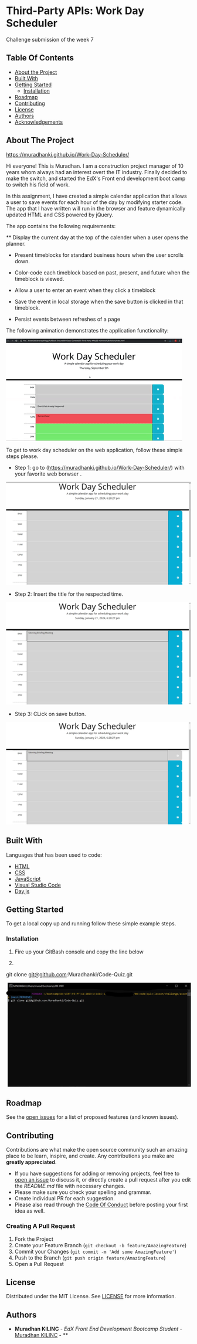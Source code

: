 # Third-Party APIs: Work Day Scheduler

Challenge submission of the week 7


## Table Of Contents

* [About the Project](#about-the-project)
* [Built With](#built-with)
* [Getting Started](#getting-started)
  * [Installation](#installation)
* [Roadmap](#roadmap)
* [Contributing](#contributing)
* [License](#license)
* [Authors](#authors)
* [Acknowledgements](#acknowledgements)

## About The Project


https://muradhanki.github.io/Work-Day-Scheduler/

Hi everyone! This is Muradhan. I am a construction project manager of 10 years whom always had an interest overt the IT industry. Finally decided to make the switch, and started the EdX's Front end development boot camp to switch his field of work. 

In this assignment, I have created a simple calendar application that allows a user to save events for each hour of the day by modifying starter code. The app that I have written will run in the browser and feature dynamically updated HTML and CSS powered by jQuery. 

The app contains the following requirements:

** Display the current day at the top of the calender when a user opens the planner.
 
* Present timeblocks for standard business hours when the user scrolls down.
 
* Color-code each timeblock based on past, present, and future when the timeblock is viewed.
 
* Allow a user to enter an event when they click a timeblock

* Save the event in local storage when the save button is clicked in that timeblock.

* Persist events between refreshes of a page


The following animation demonstrates the application functionality:

![Screenshot](https://github.com/Muradhanki/Work-Day-Scheduler/blob/main/images/05-third-party-apis-homework-demo.gif "A user clicks on slots on the color-coded calendar and edits the events.")


To get to work day scheduler on the web application, follow these simple steps please.

* Step 1: go to   (https://muradhanki.github.io/Work-Day-Scheduler/) with your favorite web borwser .

![Screenshot](https://github.com/Muradhanki/Work-Day-Scheduler/blob/main/images/Main%20screen.jpg "Web application Screen Shot")

* Step 2: Insert the title for the respected time.

![Screenshot](https://github.com/Muradhanki/Work-Day-Scheduler/blob/main/images/Enter%20text.jpg "Web application Screen Shot")

* Step 3: CLick on save button.

![Screenshot](https://github.com/Muradhanki/Work-Day-Scheduler/blob/main/images/click%20on%20save.jpg "Web application Screen Shot")



## Built With

Languages that has been used to code:

* [HTML]()
* [CSS]()
* [JavaScript]()
* [Visual Studio Code](https://code.visualstudio.com/)
* [Day,js]()


## Getting Started

To get a local copy up and running follow these simple example steps.

### Installation

1. Fire up your GitBash console and copy the line below

2. 
git clone git@github.com:Muradhanki/Code-Quiz.git

![Screenshot](https://github.com/Muradhanki/Code-Quiz/blob/main/assets/images/git%20clone%20sample.jpg "Git Bash Installation")

## Roadmap

See the [open issues](https://muradhanki.github.io/Code-Quiz/issues) for a list of proposed features (and known issues).

## Contributing

Contributions are what make the open source community such an amazing place to be learn, inspire, and create. Any contributions you make are **greatly appreciated**.
* If you have suggestions for adding or removing projects, feel free to [open an issue](https://muradhanki.github.io/Code-Quiz/issues/new) to discuss it, or directly create a pull request after you edit the *README.md* file with necessary changes.
* Please make sure you check your spelling and grammar.
* Create individual PR for each suggestion.
* Please also read through the [Code Of Conduct](https://muradhanki.github.io/Code-Quiz/blob/main/CODE_OF_CONDUCT.md) before posting your first idea as well.

### Creating A Pull Request

1. Fork the Project
2. Create your Feature Branch (`git checkout -b feature/AmazingFeature`)
3. Commit your Changes (`git commit -m 'Add some AmazingFeature'`)
4. Push to the Branch (`git push origin feature/AmazingFeature`)
5. Open a Pull Request

## License

Distributed under the MIT License. See [LICENSE](https://muradhanki.github.io/Code-Quiz/blob/main/LICENSE.md) for more information.

## Authors

* **Muradhan KILINC** - *EdX Front End Development Bootcamp Student* - [Muradhan KILINC](https://github.com/Muradhanki) - **
